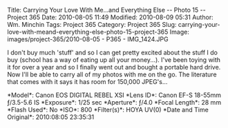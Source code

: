 Title: Carrying Your Love With Me...and Everything Else -- Photo 15 -- Project 365
Date: 2010-08-05 11:49
Modified: 2010-08-09 05:31
Author: Wm. Minchin
Tags: Project 365
Category: Project 365
Slug: carrying-your-love-with-meand-everything-else-photo-15-project-365
Image: images/project-365/2010-08-05 - P365 - IMG_1424.JPG

I don't buy much 'stuff' and so I can get pretty excited about the stuff
I do buy (school has a way of eating up all your money...). I've been
toying with it for over a year and so I finally went out and bought a
portable hard drive. Now I'll be able to carry all of my photos with me
on the go. The literature that comes with it says it has room for
150,000 JPEG's...

<div markdown=1 class="photo-infobox">
*Model*: Canon EOS DIGITAL REBEL XSI  
*Lens ID*: Canon EF-S 18-55mm ƒ/3.5-5.6 IS
*Exposure*: 1/25 sec  
*Aperture*: ƒ/4.0  
*Focal Length*: 28 mm  
*Flash Used*: No  
*ISO*: 800  
*Filter(s)*: HOYA UV(0)  
*Date and Time Original*: 2010:08:05 23:35:31
</div>
